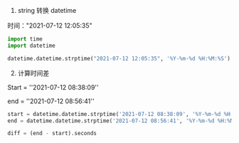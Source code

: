1. string 转换 datetime

时间："2021-07-12 12:05:35"

```python
import time
import datetime

datetime.datetime.strptime("2021-07-12 12:05:35", '%Y-%m-%d %H:%M:%S')
```



2. 计算时间差

Start = ''2021-07-12 08:38:09''

end = ''2021-07-12 08:56:41''

```python
start = datetime.datetime.strptime('2021-07-12 08:38:09', '%Y-%m-%d %H:%M:%S')
end = datetime.datetime.strptime('2021-07-12 08:56:41', '%Y-%m-%d %H:%M:%S')

diff = (end - start).seconds
```

